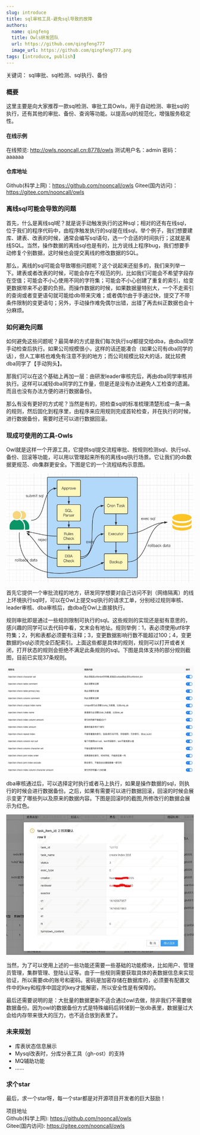 ```yaml
---
slug: introduce
title: sql审核工具-避免sql导致的故障
authors:
  name: qingfeng
  title: Owls研发团队
  url: https://github.com/qingfeng777
  image_url: https://github.com/qingfeng777.png
tags: [introduce, publish]
---
```

 
关键词： sql审批、sql检测、sql执行、备份

### 概要
这里主要是向大家推荐一款sql检测、审批工具Owls，用于自动检测、审批sql的执行，还有其他的审批、备份、查询等功能。以提高sql的规范化，增强服务稳定性。

#### 在线示例
在线预览: http://owls.nooncall.cn:8778/owls
测试用户名：admin  密码：aaaaaa

#### 仓库地址
Github(科学上网)：https://github.com/nooncall/owls
Gitee(国内访问)： https://gitee.com/nooncall/owls


### 离线sql可能会导致的问题
首先，什么是离线sql呢？就是说手动触发执行的这种sql；相对的还有在线sql，位于我们的程序代码中，由程序触发执行的sql是在线sql。举个例子，我们想要建库、建表、改表的时候，通常会编写sql语句，选一个合适的时间执行；这就是离线SQL。当然，操作数据的离线sql也是有的，比方说线上程序bug，我们想要手动修复个别数据，这时候也会提交离线的修改数据的SQL。

那么，离线的sql可能会导致哪些问题呢？这个说起来还挺多的，我们来列举一下。建表或者改表的时候，可能会存在不规范的列，比如我们可能会不希望字段存在空值；可能会不小心使用不同的字符集；可能会不小心创建了重复的索引，给变更数据带来不必要的负担。而操作数据的时候，如果数据量特别大，一个不走索引的查询或者变更语句就可能给db带来灾难；或者偶尔由于手速过快，提交了不带条件限制的变更语句；另外，手动操作难免偶尔出错，出错了再去纠正数据也会十分麻烦。

### 如何避免问题
如何避免这些问题呢？最简单的方式是我们每次执行sql都提交给dba，由dba同学手动检查后执行。如果公司规模很小，这样的话还能凑合（如果公司有dba同学的话），但人工审核也难免有注意不到的地方；而公司规模比较大的话，就比较费dba同学了【手动狗头】。

那我们可以在这个基础上再加一层：由研发leader审核完后，再由dba同学审核并执行。这样可以减轻dba同学的工作量，但是还是没有办法避免人工检查的遗漏。而且也没有办法方便的进行数据备份。

那么有没有更好的方式呢？当然是有的，把检查sql的标准梳理清楚形成一条一条的规则，然后固化到程序里，由程序来应用规则完成首轮检查，并在执行的时候，进行数据备份，需要时还可以进行数据回滚。

### 现成可使用的工具-Owls
Owl就是这样一个开源工具，它提供sql提交流程审批、按规则检测sql、执行sql、备份、回滚等功能，可以用以管理起来所有的离线sql执行场景。它让我们的db数据更规范、db集群更安全。下图是它的一个流程结构示意图。

![结构流程图](./architecture-en.png)

首先它提供一个审批流程的地方，研发同学想要对自己访问不到（网络隔离）的线上环境执行sql时，可以在Owl上提交sql执行的请求工单，分别经过规则审核、leader审核、dba审核后，由dba在Owl上直接执行。

规则审批即是通过一些规则限制可执行的sql。这些规则的实现还是挺有意思的，感兴趣的同学可以去代码中看，文末会有地址。规则举例：1，表必须使用utf8字符集；2，列和表都必须要有注释；3，变更数据影响行数不能超过100；4，变更数据的sql必须完全匹配索引。上面这些都是具体的规则，规则可以打开或者关闭，打开状态的规则会拒绝不满足此条规则的sql。下图是具体支持的部分规则截图，目前已实现37条规则。

![规则图](./rules.png)

dba审核通过后，可以选择定时执行或者马上执行，如果是操作数据的sql，则执行的时候会进行数据备份。之后，如果有需要可以进行数据回滚，回滚的时候会展示变更了哪些列以及原来的数据内容。下图是回滚时的截图,所修改行的数据会展示为红色。

![数据回滚](./rollback.png)

当然，为了可以使用上述的一些功能还需要一些基础的功能模块，比如用户、管理员管理，集群管理、登陆认证等。由于一些规则需要获取具体的表数据信息来实现验证，所以需要db的账号和密码。密码是加密存储在数据库的，必须要有配置文件中的key和程序中固定的key才能解密，所以安全性是有保障的。

最后还需要说明的是：大批量的数据更新不适合通过owl去做，除非我们不需要做数据备份。因为owl的数据备份方式是特殊编码后转储到一张db表里，数据量过大会给内存带来很大的压力，也不适合放到表里了。

### 未来规划

* 库表状态信息展示
* Mysql改表时，分库分表工具（gh-ost）的支持
* MQ辅助功能
* ......

### 求个star
最后，求一个star呀，每一个star都是对开源项目开发者的巨大鼓励！

项目地址  
Github(科学上网): https://github.com/nooncall/owls  
Gitee(国内访问): https://gitee.com/nooncall/owls 